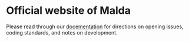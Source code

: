 # Official website of Malda

Please read through our [docementation](docs/README.md) for directions on opening issues, coding standards, and notes on development.